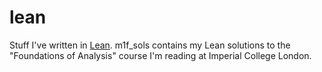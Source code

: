 # lean
Stuff I've written in [Lean](https://xenaproject.wordpress.com/). m1f_sols contains my Lean solutions to the "Foundations of Analysis" course I'm reading at Imperial College London.
